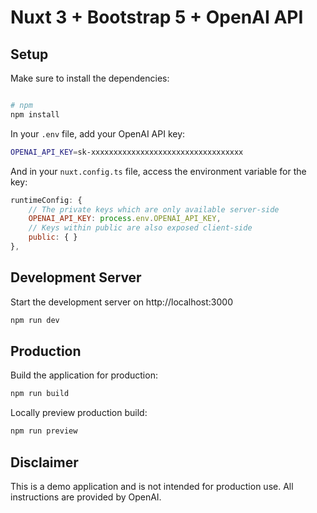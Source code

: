 # Nuxt 3 + Bootstrap 5 + OpenAI API

## Setup

Make sure to install the dependencies:

```bash

# npm
npm install
```

In your ```.env``` file, add your OpenAI API key:
```bash
OPENAI_API_KEY=sk-xxxxxxxxxxxxxxxxxxxxxxxxxxxxxxxxxx
```

And in your ```nuxt.config.ts``` file, access the environment variable for the key:

```js
runtimeConfig: {
    // The private keys which are only available server-side
    OPENAI_API_KEY: process.env.OPENAI_API_KEY,
    // Keys within public are also exposed client-side
    public: { }
},
```

## Development Server

Start the development server on http://localhost:3000

```bash
npm run dev
```

## Production

Build the application for production:

```bash
npm run build
```

Locally preview production build:

```bash
npm run preview
```

## Disclaimer

This is a demo application and is not intended for production use.
All instructions are provided by OpenAI.
